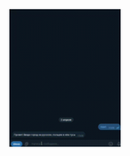 <div align="center">
  <img src="https://raw.githubusercontent.com/amputator84/partyfind/refs/heads/master/pic/example.gif" width="200" />
</div>